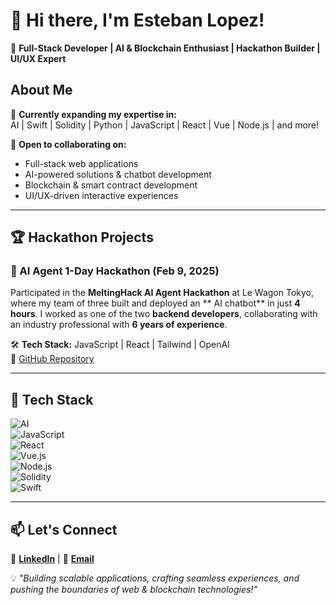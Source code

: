 # 👋 Hi there, I'm Esteban Lopez!  

🚀 **Full-Stack Developer | AI & Blockchain Enthusiast | Hackathon Builder | UI/UX Expert**  

## About Me  
🌱 **Currently expanding my expertise in:**  
AI | Swift | Solidity | Python | JavaScript | React | Vue | Node.js | and more!  

💞️ **Open to collaborating on:**  
- Full-stack web applications
- AI-powered solutions & chatbot development
- Blockchain & smart contract development  
- UI/UX-driven interactive experiences  

---

## 🏆 Hackathon Projects  

### 🚀 AI Agent 1-Day Hackathon (Feb 9, 2025)  
Participated in the **MeltingHack AI Agent Hackathon** at Le Wagon Tokyo, where my team of three built and deployed an ** AI chatbot** in just **4 hours**. I worked as one of the two **backend developers**, collaborating with an industry professional with **6 years of experience**.  

🛠 **Tech Stack:** JavaScript | React | Tailwind | OpenAI  
🔗 [GitHub Repository](https://github.com/lopezwebdev/team6)  

---

## 🔧 Tech Stack  
![AI](https://img.shields.io/badge/Artificial%20Intelligence-008080?style=flat&logo=openai&logoColor=white)  
![JavaScript](https://img.shields.io/badge/JavaScript-F7DF1E?style=flat&logo=javascript&logoColor=black)  
![React](https://img.shields.io/badge/React-61DAFB?style=flat&logo=react&logoColor=black)  
![Vue.js](https://img.shields.io/badge/Vue.js-4FC08D?style=flat&logo=vue.js&logoColor=white)  
![Node.js](https://img.shields.io/badge/Node.js-339933?style=flat&logo=node.js&logoColor=white)  
![Solidity](https://img.shields.io/badge/Solidity-363636?style=flat&logo=solidity&logoColor=white)  
![Swift](https://img.shields.io/badge/Swift-FA7343?style=flat&logo=swift&logoColor=white)  

---

## 📫 Let's Connect  
🔗 **[LinkedIn](https://www.linkedin.com/in/esteban-lopez-webdev/)** | 📧 **[Email](mailto:hello@lopezesteban.me)**  

💡 *"Building scalable applications, crafting seamless experiences, and pushing the boundaries of web & blockchain technologies!"*  


